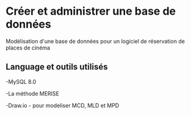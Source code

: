 # Créer et administrer une base de données
Modélisation d'une base de données pour un logiciel de réservation de places de cinéma

## Language et outils utilisés

-MySQL 8.0

-La méthode MERISE

-Draw.io - pour modeliser MCD, MLD et MPD

